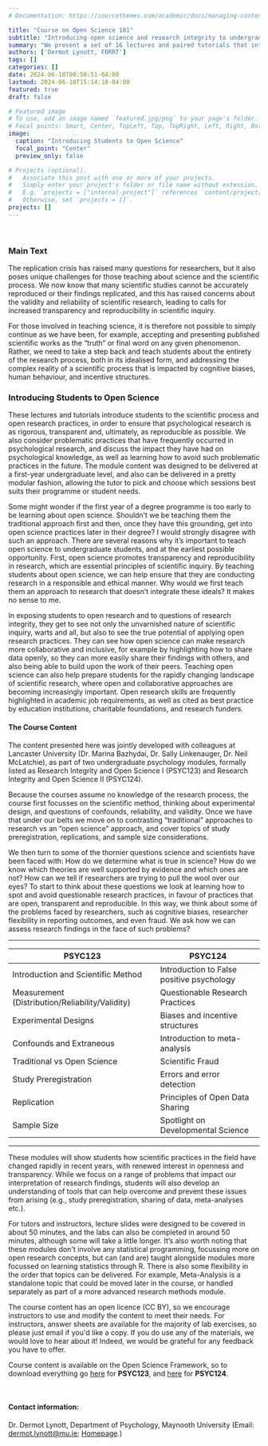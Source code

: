 ```yaml
---
# Documentation: https://sourcethemes.com/academic/docs/managing-content/

title: "Course on Open Science 101"
subtitle: "Introducing open science and research integrity to undergraduates"
summary: "We present a set of 16 lectures and paired tutorials that introduce students to the concepts of open science. Starting from the basics of experimental psychology, we cover concepts of open research from study preregistration and open data to the darker side of research, such as questionable research practices and fraud. Students will learn how to apply open research practices in their own work, as well as learning to identify when research sometimes falls short of the standards we expect."
authors: ['Dermot Lynott, FORRT']
tags: []
categories: []
date: 2024-06-10T00:50:51-04:00
lastmod: 2024-06-10T15:14:10-04:00
featured: true
draft: false

# Featured image
# To use, add an image named `featured.jpg/png` to your page's folder.
# Focal points: Smart, Center, TopLeft, Top, TopRight, Left, Right, BottomLeft, Bottom, BottomRight.
image:
  caption: "Introducing Students to Open Science"
  focal_point: "Center"
  preview_only: false

# Projects (optional).
#   Associate this post with one or more of your projects.
#   Simply enter your project's folder or file name without extension.
#   E.g. `projects = ["internal-project"]` references `content/project/deep-learning/index.md`.
#   Otherwise, set `projects = []`.
projects: []
---
```


<br>

### Main Text

The replication crisis has raised many questions for researchers, but it also poses unique challenges for those teaching about science and the scientific process.  We now know that many scientific studies cannot be accurately reproduced or their findings replicated, and this has raised concerns about the validity and reliability of scientific research, leading to calls for increased transparency and reproducibility in scientific inquiry. 

For those involved in teaching science, it is therefore not possible to simply continue as we have been, for example, accepting and presenting published scientific works as the “truth” or final word on any given phenomenon. Rather, we need to take a step back and teach students about the entirety of the research process, both in its idealised form, and addressing the complex reality of a scientific process that is impacted by cognitive biases, human behaviour, and incentive structures. 

### Introducing Students to Open Science

These lectures and tutorials introduce students to the scientific process and open research practices, in order to ensure that psychological research is as rigorous, transparent and, ultimately, as reproducible as possible. We also consider problematic practices that have frequently occurred in psychological research, and discuss the impact they have had on psychological knowledge, as well as learning how to avoid such problematic practices in the future. The module content was designed to be delivered at a first-year undergraduate level, and also can be delivered in a pretty modular fashion, allowing the tutor to pick and choose which sessions best suits their programme or student needs. 

Some might wonder if the first year of a degree programme is too early to be learning about open science. Shouldn’t we be teaching them the traditional approach first and then, once they have this grounding, get into open science practices later in their degree? I would strongly disagree with such an approach. There are several reasons why it’s important to teach open science to undergraduate students, and at the earliest possible opportunity. First, open science promotes transparency and reproducibility in research, which are essential principles of scientific inquiry. By teaching students about open science, we can help ensure that they are conducting research in a responsible and ethical manner.  Why would we first teach them an approach to research that doesn’t integrate these ideals? It makes no sense to me. 

In exposing students to open research and to questions of research integrity, they get to see not only the unvarnished nature of scientific inquiry, warts and all, but also to see the true potential of applying open research practices. They can see how open science can make research more collaborative and inclusive, for example by highlighting how to share data openly, so they can more easily share their findings with others, and also being able to build upon the work of their peers. Teaching open science can also help prepare students for the rapidly changing landscape of scientific research, where open and collaborative approaches are becoming increasingly important. Open research skills are frequently highlighted in academic job requirements, as well as cited as best practice by education institutions, charitable foundations, and research funders. 

#### The Course Content 
The content presented here was jointly developed with colleagues at Lancaster University (Dr. Marina Bazhydai, Dr. Sally Linkenauger, Dr. Neil McLatchie), as part of two undergraduate psychology modules, formally listed as Research Integrity and Open Science I (PSYC123) and Research Integrity and Open Science II (PSYC124). 

Because the courses assume no knowledge of the research process, the course first focusses on the scientific method, thinking about experimental design, and questions of confounds, reliability, and validity. Once we have that under our belts we move on to contrasting “traditional” approaches to research vs an “open science” approach, and cover topics of study preregistration, replications, and sample size considerations. 

We then turn to some of the thornier questions science and scientists have been faced with: How do we determine what is true in science? How do we know which theories are well supported by evidence and which ones are not? How can we tell if researchers are trying to pull the wool over our eyes? To start to think about these questions we look at learning how to spot and avoid questionable research practices, in favour of practices that are open, transparent and reproducible. In this way, we think about some of the problems faced by researchers, such as cognitive biases, researcher flexibility in reporting outcomes, and even fraud. We ask how we can assess research findings in the face of such problems?

-----------------------------------------------------------------------------------
| PSYC123                                  | PSYC124                              |
|------------------------------------------|--------------------------------------|
| Introduction and Scientific Method       | Introduction to False positive psychology |
| Measurement (Distribution/Reliability/Validity) | Questionable Research Practices      |
| Experimental Designs                     | Biases and incentive structures      |
| Confounds and Extraneous                 | Introduction to meta-analysis        |
| Traditional vs Open Science              | Scientific Fraud                      |
| Study Preregistration                    | Errors and error detection           |
| Replication                              | Principles of Open Data Sharing      |
| Sample Size                              | Spotlight on Developmental Science   |
-----------------------------------------------------------------------------------

These modules will show students how scientific practices in the field have changed rapidly in recent years, with renewed interest in openness and transparency. While we focus on a range of problems that impact our interpretation of research findings, students will also develop an understanding of tools that can help overcome and prevent these issues from arising (e.g., study preregistration, sharing of data, meta-analyses etc.).

For tutors and instructors, lecture slides were designed to be covered in about 50 minutes, and the labs can also be completed in around 50 minutes, although some will take a little longer. It’s also worth noting that these modules don't involve any statistical programming, focussing more on open research concepts, but can (and are) taught alongside modules more focussed on learning statistics through R. There is also some flexibility in the order that topics can be delivered. For example, Meta-Analysis is a standalone topic that could be moved later in the course, or handled separately as part of a more advanced research methods module.

The course content has an open licence (CC BY), so we encourage instructors to use and modify the content to meet their needs. For instructors, answer sheets are available for the majority of lab exercises, so please just email if you'd like a copy. If you do use any of the materials, we would love to hear about it! Indeed, we would be grateful for any feedback you have to offer. 

Course content is available on the Open Science Framework, so to download everything go [here](https://osf.io/km34v/wiki/PSYC123-Research%20Integrity%20and%20Open%20Science%201/) for **PSYC123**, and [here](https://osf.io/km34v/wiki/PSYC124-Research%20Integrity%20and%20Open%20Science%202/) for **PSYC124**. 


<br >

#### Contact information: 
Dr. Dermot Lynott, Department of Psychology, Maynooth University (Email: dermot.lynott@mu.ie; [Homepage](https://www.maynoothuniversity.ie/people/dermot-lynott).)
